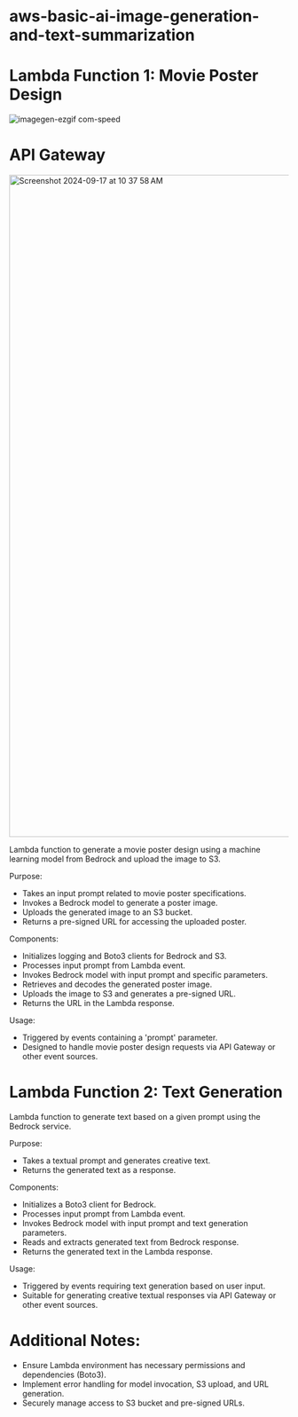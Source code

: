 # aws-basic-ai-image-generation-and-text-summarization

# Lambda Function 1: Movie Poster Design

![imagegen-ezgif com-speed](https://github.com/user-attachments/assets/bd4d3b33-3cc1-4eaa-ae1c-373c800241a3)


# API Gateway
<img width="1194" alt="Screenshot 2024-09-17 at 10 37 58 AM" src="https://github.com/user-attachments/assets/9c90daf0-ef4c-4a98-a6f1-0c40dea436d1">


Lambda function to generate a movie poster design using a machine learning model from Bedrock and upload the image to S3.

Purpose:
- Takes an input prompt related to movie poster specifications.
- Invokes a Bedrock model to generate a poster image.
- Uploads the generated image to an S3 bucket.
- Returns a pre-signed URL for accessing the uploaded poster.

Components:
- Initializes logging and Boto3 clients for Bedrock and S3.
- Processes input prompt from Lambda event.
- Invokes Bedrock model with input prompt and specific parameters.
- Retrieves and decodes the generated poster image.
- Uploads the image to S3 and generates a pre-signed URL.
- Returns the URL in the Lambda response.

Usage:
- Triggered by events containing a 'prompt' parameter.
- Designed to handle movie poster design requests via API Gateway or other event sources.


# Lambda Function 2: Text Generation


Lambda function to generate text based on a given prompt using the Bedrock service.

Purpose:
- Takes a textual prompt and generates creative text.
- Returns the generated text as a response.

Components:
- Initializes a Boto3 client for Bedrock.
- Processes input prompt from Lambda event.
- Invokes Bedrock model with input prompt and text generation parameters.
- Reads and extracts generated text from Bedrock response.
- Returns the generated text in the Lambda response.

Usage:
- Triggered by events requiring text generation based on user input.
- Suitable for generating creative textual responses via API Gateway or other event sources.


# Additional Notes:

- Ensure Lambda environment has necessary permissions and dependencies (Boto3).
- Implement error handling for model invocation, S3 upload, and URL generation.
- Securely manage access to S3 bucket and pre-signed URLs.

